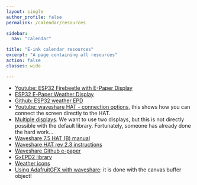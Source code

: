 ```yaml
---
layout: single
author_profile: false
permalink: /calendar/resources

sidebar:
  nav: "calendar"

title: "E-ink calendar resources"
excerpt: "A page containing all resources"
action: false
classes: wide

---
```

- [Youtube: ESP32 Firebeetle with E-Paper Display](https://youtu.be/_QKqulZvJ2E?feature=shared)
- [ESP32 E-Paper Weather Display](https://www.hackster.io/lmarzen/esp32-e-paper-weather-display-a2f444)
- [Github: ESP32 weather EPD](https://github.com/lmarzen/esp32-weather-epd)
- [Youtube: waveshare HAT - connection options](https://youtu.be/f4yoYbSWctI?feature=shared), this shows how you can connect the screen directly to the HAT.
- [Multiple displays](https://forum.arduino.cc/t/gxepd_multidisplayexample-ino-two-e-ink-displays-and-animation/671314). We want to use two displays, but this is not directly possible with the default library. Fortunately, someone has already done the hard work...
- [Waveshare 7.5 HAT (B) manual](https://www.waveshare.com/wiki/7.5inch_e-Paper_HAT_(B))
- [Waveshare HAT rev 2.3 instructions](https://www.waveshare.com/wiki/E-Paper_Driver_HAT)
- [Waveshare Github e-paper](https://github.com/waveshareteam/e-Paper)
- [GxEPD2 library](https://github.com/ZinggJM/GxEPD2)
- [Weather icons](https://github.com/erikflowers/weather-icons)
- [Using AdafruitGFX with waveshare](https://github.com/tomekness/waveshare_Epd5in83b-adafruitGFX/blob/main/arduino_codeExample/arduino_codeExample.ino): it is done with the canvas buffer object!
